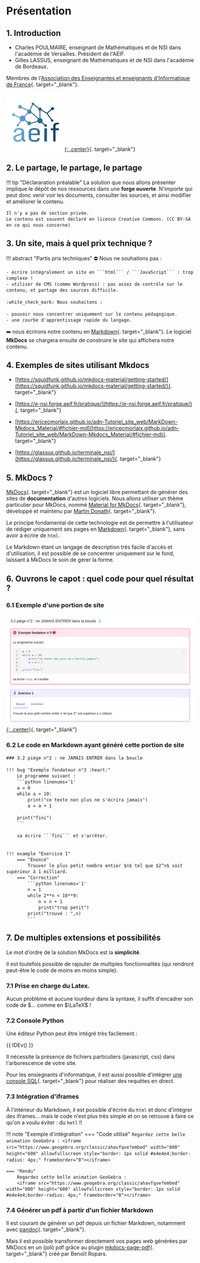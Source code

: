 # Présentation


## 1. Introduction

- Charles POULMAIRE, enseignant de Mathématiques et de NSI dans l'académie de Versailles. Président de l'AEIF.
- Gilles LASSUS, enseignant de Mathématiques et de NSI dans l'académie de Bordeaux.

Membres de l'[Association des Enseignantes et enseignants d'Informatique de France](/AEIF/AEIF/){. target="_blank"}.

[![image](data/aeif_small.png){: .center}](https://aeif.fr/){. target="_blank"}




## 2. Le partage, le partage, le partage

!!! tip "Déclararation préalable"
    La solution que nous allons présenter implique le dépôt de nos ressources dans une **forge ouverte**. N'importe qui peut donc venir voir les documents, consulter les sources, et ainsi modifier et améliorer le contenu.

    Il n'y a pas de section privée.
    Le contenu est souvent déclaré en licence Creative Commons. (CC BY-SA en ce qui nous concerne)


## 3. Un site, mais à quel prix technique ?

!!! abstract "Partis pris techniques"
    :no_entry: Nous ne souhaitons pas : 

    - écrire intégralement un site en ```html``` / ```JavaScript``` : trop complexe !
    - utiliser de CMS (comme Wordpress) : pas assez de contrôle sur le contenu, et partage des sources difficile.

    :white_check_mark: Nous souhaitons :

    - pouvoir nous concentrer uniquement sur le contenu pédagogique.
    - une courbe d'apprentissage rapide du langage.


:arrow_right: nous écrirons notre contenu en [Markdown](https://fr.wikipedia.org/wiki/Markdown){. target="_blank"}. Le logiciel **MkDocs** se chargera ensuite de construire le site qui affichera notre contenu.


## 4. Exemples de sites utilisant Mkdocs

- [https://squidfunk.github.io/mkdocs-material/getting-started/](https://squidfunk.github.io/mkdocs-material/getting-started/){. target="_blank"}

- [https://e-nsi.forge.aeif.fr/pratique/](https://e-nsi.forge.aeif.fr/pratique/){. target="_blank"}

- [https://ericecmorlaix.github.io/adn-Tutoriel_site_web/MarkDown-Mkdocs_Material/#fichier-md](https://ericecmorlaix.github.io/adn-Tutoriel_site_web/MarkDown-Mkdocs_Material/#fichier-md){. target="_blank"}

- [https://glassus.github.io/terminale_nsi/](https://glassus.github.io/terminale_nsi/){. target="_blank"}


## 5. MkDocs ?

[MkDocs](https://www.mkdocs.org/){. target="_blank"} est un logiciel libre permettant de générer des sites de **documentation** d'autres logiciels. Nous allons utiliser un thème particulier pour MkDocs, nommé [Material for MkDocs](https://squidfunk.github.io/mkdocs-material/){. target="_blank"}, développé et maintenu par [Martin Donath](https://github.com/squidfunk){. target="_blank"}.


Le principe fondamental de cette technologie est de permettre à l'utilisateur de rédiger uniquement ses pages en [Markdown](https://fr.wikipedia.org/wiki/Markdown){. target="_blank"}, sans avoir à écrire de ```html```.

Le Markdown étant un langage de description très facile d'accès et d'utilisation, il est possible de se concentrer uniquement sur le fond, laissant à MkDocs le soin de gérer la forme.



## 6. Ouvrons le capot : quel code pour quel résultat ?

### 6.1 Exemple d'une portion de site 

[![image](data/ex1.png){: .center}](https://glassus.github.io/premiere_nsi/T1_Demarrer_en_Python/1.3_Boucle_while/cours/#32-piege-n2-ne-jamais-entrer-dans-la-boucle){. target="_blank"}

### 6.2 Le code en Markdown ayant généré cette portion de site

```
### 3.2 piège n°2 : ne JAMAIS ENTRER dans la boucle

!!! bug "Exemple fondateur n°3 :heart:"
    Le programme suivant :
    ```python linenums='1'
    a = 0
    while a > 10:
        print("ce texte non plus ne s'écrira jamais")
        a = a + 1
        
    print("fini") 
    ```

    va écrire ```fini``` et s'arrêter.


!!! example "Exercice 1"
    === "Énoncé"
        Trouver le plus petit nombre entier $n$ tel que $2^n$ soit supérieur à 1 milliard.
    === "Correction"
        ```python linenums='1'
        n = 1
        while 2**n < 10**9:
            n = n + 1
            print("trop petit")
        print("trouvé : ",n)
        ```

```

## 7. De multiples extensions et possibilités

Le mot d'ordre de la solution MkDocs est la **simplicité**.

Il est toutefois possible de rajouter de multiples fonctionnalités (qui rendront peut-être le code de moins en moins simple).

### 7.1 Prise en charge du Latex.

Aucun problème et aucune lourdeur dans la syntaxe, il suffit d'encadrer son code de $... comme en $\LaTeX$ !

### 7.2 Console Python

Une éditeur Python peut être intégré très facilement :

{{ IDEv() }}

Il nécessite la présence de fichiers particuliers (javascript, css) dans l'arborescence de votre site.

Pour les ensiegnants d'informatique, il est aussi possible d'intégrer [une console SQL](https://epithumia.github.io/mkdocs-sqlite-console/usage/#afficher-la-consoleide){. target="_blank"} pour réaliser des requêtes en direct.



### 7.3 Intégration d'iframes

À l'intérieur du Markdown, il est possible d'écrire du ```html``` et donc d'intégrer des iframes... mais le code n'est plus très simple et on se retrouve à faire ce qu'on a voulu éviter : du ```hmtl``` !!

!!! note "Exemple d'intégration"
    === "Code utilisé"
        ```
        Regardez cette belle animation GeoGebra :
        <iframe src="https://www.geogebra.org/classic/ahavfqve?embed" width="800" height="600" allowfullscreen style="border: 1px solid #e4e4e4;border-radius: 4px;" frameborder="0"></iframe>
        ```

    === "Rendu"
        Regardez cette belle animation GeoGebra :
        <iframe src="https://www.geogebra.org/classic/ahavfqve?embed" width="800" height="600" allowfullscreen style="border: 1px solid #e4e4e4;border-radius: 4px;" frameborder="0"></iframe>




### 7.4 Générer un pdf à partir d'un fichier Markdown

Il est courant de générer un pdf depuis un fichier Markdown, notamment avec [pandoc](https://pandoc.org/demos.html){. target="_blank"}.

Mais il est possible transformer directement vos pages web générées par MkDocs en un (joli) pdf grâce au plugin [mkdocs-page-pdf](https://github.com/brospars/mkdocs-page-pdf){. target="_blank"} créé par Benoït Ropars. 